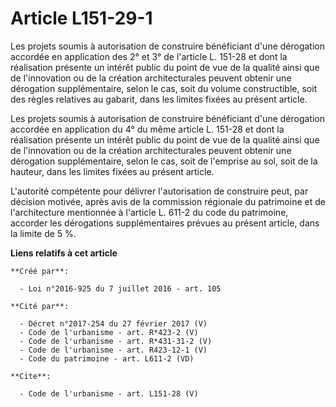 # Article L151-29-1

Les projets soumis à autorisation de construire bénéficiant d'une dérogation accordée en application des 2° et 3° de
l'article L. 151-28 et dont la réalisation présente un intérêt public du point de vue de la qualité ainsi que de l'innovation
ou de la création architecturales peuvent obtenir une dérogation supplémentaire, selon le cas, soit du volume constructible,
soit des règles relatives au gabarit, dans les limites fixées au présent article. 

Les projets soumis à autorisation de construire bénéficiant d'une dérogation accordée en application du 4° du même article L.
151-28 et dont la réalisation présente un intérêt public du point de vue de la qualité ainsi que de l'innovation ou de la
création architecturales peuvent obtenir une dérogation supplémentaire, selon le cas, soit de l'emprise au sol, soit de la
hauteur, dans les limites fixées au présent article. 

L'autorité compétente pour délivrer l'autorisation de construire peut, par décision motivée, après avis de la commission
régionale du patrimoine et de l'architecture mentionnée à l'article L. 611-2 du code du patrimoine, accorder les dérogations
supplémentaires prévues au présent article, dans la limite de 5 %.

**Liens relatifs à cet article**

	**Créé par**:

	  - Loi n°2016-925 du 7 juillet 2016 - art. 105

	**Cité par**:

	  - Décret n°2017-254 du 27 février 2017 (V)
	  - Code de l'urbanisme - art. R*423-2 (V)
	  - Code de l'urbanisme - art. R*431-31-2 (V)
	  - Code de l'urbanisme - art. R423-12-1 (V)
	  - Code du patrimoine - art. L611-2 (VD)

	**Cite**:

	  - Code de l'urbanisme - art. L151-28 (V)

